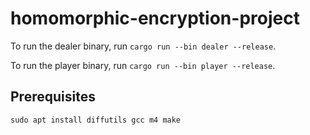 # homomorphic-encryption-project

To run the dealer binary, run `cargo run --bin dealer --release`.

To run the player binary, run `cargo run --bin player --release`.

## Prerequisites

```
sudo apt install diffutils gcc m4 make
```
